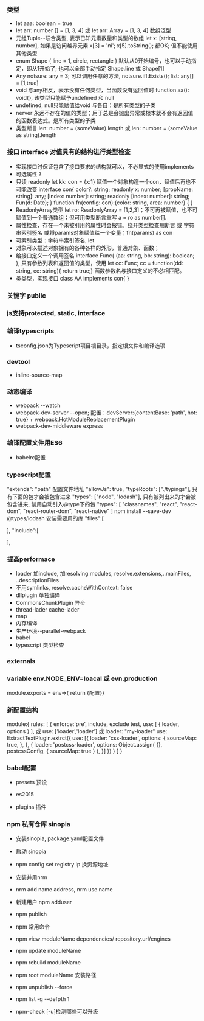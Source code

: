 ### 类型
+ let aaa: boolean = true
+ let arr: number [] = [1, 3, 4]  或 let arr: Array<number> = [1, 3, 4]  数组泛型
+ 元组Tuple--联合类型, 表示已知元素数量和类型的数组 let x: [string, number], 如果是访问越界元素 x[3] = 'ni'; x[5].toString(); 都OK; 但不能使用其他类型
+ enum  Shape { line = 1, circle, rectangle } 默认从0开始编号，也可以手动指定，即从1开始了; 也可以全部手动指定 Shape.line 或 Shape[1]
+ Any notsure: any = 3; 可以调用任意的方法, notsure.ifItExists(); list: any[] = [1,true]
+ void 与any相反，表示没有任何类型，当函数没有返回值时  function aa(): void{}, 该类型只能赋予undefined 和 null
+ undefined, null只能赋值给void 与各自；是所有类型的子类
+ nerver 永远不存在的值的类型；用于总是会抛出异常或根本就不会有返回值的函数表达式。是所有类型的子类
+ 类型断言 len: number = (<string>someValue).length 或 len: number = (someValue as string).length

### 接口 interface 对值具有的结构进行类型检查
+ 实现接口时保证包含了接口要求的结构就可以，不必显式的使用implements
+ 可选属性 ?
+ 只读 readonly
let kk: con = {x:1}  赋值一个对象构造一个con，赋值后再也不可能改变
interface con{
  color?: string;
  readonly x: number;
  [propName: string]: any;
  [index: number]: string;
  readonly [index: number]: string;
  Fun(d: Date);
}
function fn(config: con):{color: string, area: number} { }
+ ReadonlyArray<T>类型  let ro: ReadonlyArray<number> = [1,2,3]；不可再被赋值，也不可赋值到一个普通数组；但可用类型断言重写 a = ro as number[].
+ 属性检查，存在一个未被引用的属性时会报错。绕开类型检查用断言 或 字符串索引签名 或将params对象赋值给一个变量；fn(params) as con
+ 可索引类型：字符串索引签名, let
+ 对象可以描述对象拥有的各种各样的外形，普通对象、函数；
+ 给接口定义一个调用签名 interface Func{ (aa: string, bb: string): boolean;  }, 只有参数列表和返回值的类型，使用 let cc: Func; cc = function(dd: string, ee: string){ return true;}   函数参数名与接口定义的不必相匹配。
+ 类类型，实现接口 class AA implements con{ }

### 关键字 public


### js支持protected, static, interface



### 编译typescripts
+ tsconfig.json为Typescript项目根目录，指定根文件和编译选项



### devtool
+ inline-source-map

### 动态编译
+ webpack --watch
+ webpack-dev-server  --open; 配置：devServer:{contentBase: 'path', hot: true} + webpack.HotModuleReplacementPlugin
+ webpack-dev-middleware  express


### 编译配置文件用ES6
- babelrc配置


### typescript配置
"extends": "path" 配置文件地址
"allowJs": true,
"typeRoots": ["./typings"], 只有下面的包才会被包含进来
"types": ["node", "lodash"], 只有被列出来的才会被包含进来, 禁用自动引入@type下的包
"types": [
      "classnames",
      "react",
      "react-dom",
      "react-router-dom",
      "react-native"
    ]
npm install --save-dev @types/lodash 安装需要用的库
"files":[

],
"include":[

],
### 提高performace
+ loader 加include, 加resolving.modules, resolve.extensions,..mainFiles, ..descriptionFiles
+ 不用symlinks, resolve.cacheWithContext: false
+ dllplugin 单独编译
+ CommonsChunkPlugin 异步
+ thread-lader  cache-lader
+ map
+ 内存编译
+ 生产环境--parallel-webpack
+ babel
+ typescript 类型检查

### externals

### variable  env.NODE_ENV=loacal 或 evn.production
module.exports = env=>{ return {配置}}

### 新配置结构
module:{
  rules: [
    {
      enforce:'pre',
      include,
      exclude
      test,
      use: [
        {
          loader,
          options
        }
      ],
    或 use: ['loader','loader']
    或 loader: "my-loader"
      use: ExtractTextPlugin.extrct({
        use: [{
          loader: 'css-loader',
          options: {
            sourceMap: true,
          },
        },
        {
          loader: 'postcss-loader',
          options: Object.assign(
            {},
            postcssConfig,
            { sourceMap: true }
          ),
        }]
      })
    }
  ]
}


### babel配置
+ presets 预设
- es2015
+ plugins 插件

### npm 私有仓库 sinopia
+ 安装sinopia, package.yaml配置文件
+ 启动 sinopia
+ npm config set registry ip 换资源地址
+ 安装并用nrm
+ nrm add name address, nrm use name
+ 新建用户 npm adduser
+ npm publish

+ npm 常用命令
+ npm view moduleName dependencies/ repository.url/engines
+ npm update moduleName
+ npm rebuild moduleName
+ npm root moduleName 安装路径
+ npm unpublish --force
+ npm list -g --defpth 1
+ npm-check [-u]检测哪些可以升级
